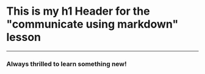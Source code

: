 # This is my h1 Header for the "communicate using markdown" lesson
***
### Always thrilled to learn something new!
